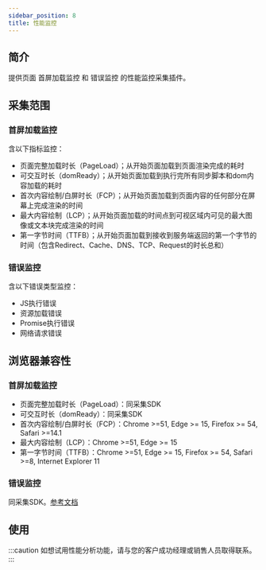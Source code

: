 ```yaml
---
sidebar_position: 8
title: 性能监控
---
```


## 简介

提供页面 首屏加载监控 和 错误监控 的性能监控采集插件。

## 采集范围

### 首屏加载监控

含以下指标监控：

- 页面完整加载时长（PageLoad）；从开始页面加载到页面渲染完成的耗时
- 可交互时长（domReady）；从开始页面加载到执行完所有同步脚本和dom内容加载的耗时
- 首次内容绘制/白屏时长（FCP）；从开始页面加载到页面内容的任何部分在屏幕上完成渲染的时间
- 最大内容绘制（LCP）；从开始页面加载的时间点到可视区域内可见的最大图像或文本块完成渲染的时间
- 第一字节时间（TTFB）；从开始页面加载到接收到服务端返回的第一个字节的时间（包含Redirect、Cache、DNS、TCP、Request的时长总和）

### 错误监控

含以下错误类型监控：

- JS执行错误
- 资源加载错误
- Promise执行错误
- 网络请求错误

<!-- ### 3、网络请求监控

含以下内容监控：

- 请求地址
- 请求时长
- 请求错误码 -->

## 浏览器兼容性

### 首屏加载监控

- 页面完整加载时长（PageLoad）：同采集SDK
- 可交互时长（domReady）：同采集SDK
- 首次内容绘制/白屏时长（FCP）：Chrome >=51, Edge >= 15, Firefox >= 54, Safari >=14.1
- 最大内容绘制（LCP）：Chrome >=51, Edge >= 15
- 第一字节时间（TTFB）：Chrome >=51, Edge >= 15, Firefox >= 54, Safari >=8, Internet Explorer 11

### 错误监控

同采集SDK。[参考文档](/docs/webjs/3.8)

## 使用

:::caution
如想试用性能分析功能，请与您的客户成功经理或销售人员取得联系。
:::

<!-- ### 关闭请求监控
## 集成

此插件为独立插件，即使您集成了全量版本SDK，需要此功能时，依然需要单独集成或注册此插件。

### CDN集成引入

```html
<script type="text/javascript">
  !(function (e, n, t, i, r) {
    (e[r] =
      e[r] ||
      function () {
        (e[r].q = e[r].q || []).push(arguments);
      }),
      (e[r].ef =
        e[r].ef ||
        function () {
          c = arguments[0];
          (c.eventTime = +Date.now()), (e[r].e = e[r].e || []).push(c);
        }),
      e.addEventListener('error', e[r].ef, !0),
      e.addEventListener('unhandledrejection', e[r].ef, !0),
      (t = n.createElement('script'));
    s = n.getElementsByTagName('script')[0];
    (t.async = !0),
      (t.src = i),
      s.parentNode.insertBefore(t, s),
      e[r]('registerPlugins', [e.gioPerformance]);
  })(
    window,
    document,
    'script',
    'https://assets.giocdn.com/sdk/webjs/cdp/plugins/gioPerformance.js',
    'gdp'
  );
</script>
```

提示：性能监控的集成代码应尽可能放在 `head` 标签内的最前面，且必须同时集成数据采集SDK。

### npm集成引入

### 1、引入

```js
import gioPerformance from "gio-webjs-sdk-cdp/plugins/gioPerformance"
```

### 2、注册

#### 普通工程化Web站点

```js
gdp('registerPlugins', [gioPerformance]);
gdp('init', xxxx);
```

#### Vue2

```js
// main.js
import Vue from 'vue';
import gdp from 'gio-webjs-sdk-cdp';
import gioPerformance from 'gio-webjs-sdk-cdp/plugins/gioPerformance';

import App from './App.vue';

// 注册Gio插件并初始化SDK
gdp('registerPlugins', [gioPerformance]);
gdp('init', 'your accountId', 'your dataSourceId', {
  host: 'your apiServerHost',
  version: 'your website version'
});
// 注册vue插件
Vue.use(gioPerformance.GioVue);

new Vue({
  render: (h) => h(App)
}).$mount('#app');
```

#### Vue3

```js
// main.js
import { createApp } from 'vue';
import gdp from 'gio-webjs-sdk-cdp';
import gioPerformance from 'gio-webjs-sdk-cdp/plugins/gioPerformance';

import App from './App.vue';

// 注册Gio插件并初始化SDK
gdp('registerPlugins', [gioPerformance]);
gdp('init', 'your accountId', 'your dataSourceId', {
  host: 'your apiServerHost',
  version: 'your website version'
});

const app = createApp(App);
// 注册vue插件
app.use(gioPerformance.GioVue);

app.mount('#app');
```

#### React(>=16)

React Error Boundaries [官方参考文档](https://zh-hans.reactjs.org/docs/error-boundaries.html)

```js
// ErrorBoundary.js
import React from 'react';
import gioPerformance from 'gio-webjs-sdk-cdp/plugins/gioPerformance';

export default class ErrorBoundary extends React.Component {
  constructor(props) {
    super(props);
    this.state = { hasError: false };
  }

  static getDerivedStateFromError(error) {
    // 更新 state 使下一次渲染能够显示报错后的 UI
    return { hasError: true };
  }

  componentDidCatch(error, errorInfo) {
    // 在componentDidCatch中调用gioPerformance提供的gioReactErrorReport方法上报错误
    gioPerformance.gioReactErrorReport(error, errorInfo);
  }

  render() {
    if (this.state.hasError) {
      // 你可以自定义报错后的 UI 并渲染
      return <h1>Something went wrong.</h1>;
    }
    return this.props.children;
  }
}
```

```js
// index.js
import React from 'react';
import ReactDOM from 'react-dom/client';
import gdp from 'gio-webjs-sdk-cdp';
import gioPerformance from 'gio-webjs-sdk-cdp/plugins/gioPerformance';

import App from './App';
import ErrorBoundary from './ErrorBoundary';

// 注册Gio插件并初始化SDK
gdp('registerPlugins', [gioPerformance]);
gdp('init', 'your accountId', 'your dataSourceId', {
  host: 'your apiServerHost',
  version: 'your website version'
});

const root = ReactDOM.createRoot(document.getElementById('root'));
root.render(
  <React.StrictMode>
    <ErrorBoundary>
      <App />
    </ErrorBoundary>
  </React.StrictMode>
);
```

## 配置

集成性能采集插件时，默认开启 `首屏加载监控` 和 `错误监控` 。如您不需要其中某项监控内容，在初始化配置项选择指定内容关闭。

### 关闭首屏加载监控

```js
gdp('init', 'your accountId', 'your dataSourceId', {
    ...other settings
    performance: { monitor: false }
  }
);
```

### 关闭错误监控

```js
gdp('init', 'your accountId', 'your dataSourceId', {
    ...other settings
    performance: { exception: false }
  }
);
```

```js
gdp('init', 'your accountId', 'your dataSourceId', {
    ...other settings
    performance: { network: false }
  }
);
```

### 设置请求监控排除名单

在实际的请求监控当中，可能会需要排除某些域名或接口的请求监控，这时只需要在`network`配置项中添加`exclude`字段，`exclude`值可以是一个域名字符串、一个正则表达式，或者是一个域名字符串和正则表达式组成的数组。

注意，一旦您配置了此项，则认为您开启请求监控。

```js
gdp('init', 'your accountId', 'your dataSourceId', {
    ...other settings
    performance: {
      network: {
        exclude: 'myhost.com'
        // 或 exclude: /myhost.com/gi
        // 或 exclude: ['myhost.com', /myhost.com/gi]
      }
    }
  }
);
```

## 注意

1、如果您对请求监控设置了排除名单，使用纯字符串校验时应尽可能使用长且准确的字符，过短的字符串可能会使得其他请求被误过滤。

2、请求监控强制过滤了Gio上报的请求。 -->

